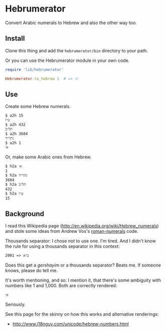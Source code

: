 # Hebrumerator

Convert Arabic numerals to Hebrew and also the other way too.

## Install

Clone this thing and add the `hebrumerator/bin` directory to your path.

Or you can use the Hebrumerator module in your own code.

```ruby
require 'lib/hebrumerator'

Hebrumerator.to_hebrew 1  # => א׳

```

## Use

Create some Hebrew numerals.

```shell
$ a2h 15
ט״ו
$ a2h 432
תל״ב
$ a2h 3604
גתר״ד
$ a2h 1
א׳
```

Or, make some Arabic ones from Hebrew.

```shell
$ h2a א׳
1
$ h2a גתר״ד
3604
$ h2a תל״ב
432
$ h2a ט״ו
15

```

## Background

I read this Wikipedia page
(<http://en.wikipedia.org/wiki/Hebrew_numerals>) and stole some ideas
from Andrew Vos's
[roman-numerals](https://github.com/AndrewVos/roman-numerals) code.

Thousands separator: I chose not to use one. I'm tired. And I didn't know the
rule for using a thousands separator in this context:

```
2001 => ב״א
```

Does this get a _gershayim_ or a thousands separator? Beats me. If
someone knows, please do tell me.

It's worth mentioning, and so: I mention it, that there's some ambiguity with numbers like 1 and 1,000. Both are correctly rendered:

```
א׳
```

Seriously.

See this page for the skinny on how this works and alternative renderings:

- <http://www.i18nguy.com/unicode/hebrew-numbers.html>